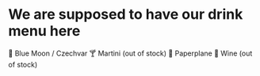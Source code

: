 
# We are supposed to have our drink menu here

🍺 Blue Moon / Czechvar
🍸 Martini (out of stock)
🍹 Paperplane
🍷 Wine (out of stock)

